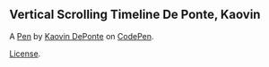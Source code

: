 Vertical Scrolling Timeline De Ponte, Kaovin
--------------------------------------------


A [Pen](http://codepen.io/kaovin/pen/MJEWWo) by [Kaovin DePonte](http://codepen.io/kaovin) on [CodePen](http://codepen.io/).

[License](http://codepen.io/kaovin/pen/MJEWWo/license).
